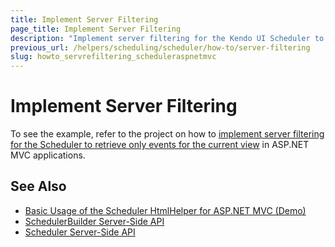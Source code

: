 ```yaml
---
title: Implement Server Filtering
page_title: Implement Server Filtering
description: "Implement server filtering for the Kendo UI Scheduler to retrieve only events for the current view in ASP.NET MVC applications."
previous_url: /helpers/scheduling/scheduler/how-to/server-filtering
slug: howto_servrefiltering_scheduleraspnetmvc
---
```


# Implement Server Filtering

To see the example, refer to the project on how to [implement server filtering for the Scheduler to retrieve only events for the current view](https://github.com/telerik/ui-for-aspnet-mvc-examples/tree/master/scheduler/scheduler-server-filtering) in ASP.NET MVC applications.

## See Also

* [Basic Usage of the Scheduler HtmlHelper for ASP.NET MVC (Demo)](https://demos.telerik.com/aspnet-mvc/scheduler)
* [SchedulerBuilder Server-Side API](https://docs.telerik.com/aspnet-mvc/api/Kendo.Mvc.UI.Fluent/SchedulerBuilder)
* [Scheduler Server-Side API](/api/scheduler)
